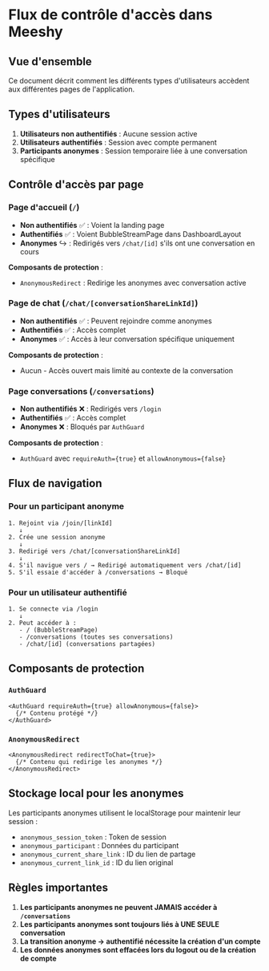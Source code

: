 # Flux de contrôle d'accès dans Meeshy

## Vue d'ensemble

Ce document décrit comment les différents types d'utilisateurs accèdent aux différentes pages de l'application.

## Types d'utilisateurs

1. **Utilisateurs non authentifiés** : Aucune session active
2. **Utilisateurs authentifiés** : Session avec compte permanent
3. **Participants anonymes** : Session temporaire liée à une conversation spécifique

## Contrôle d'accès par page

### Page d'accueil (`/`)

- **Non authentifiés** ✅ : Voient la landing page
- **Authentifiés** ✅ : Voient BubbleStreamPage dans DashboardLayout
- **Anonymes** ↪️ : Redirigés vers `/chat/[id]` s'ils ont une conversation en cours

**Composants de protection** :
- `AnonymousRedirect` : Redirige les anonymes avec conversation active

### Page de chat (`/chat/[conversationShareLinkId]`)

- **Non authentifiés** ✅ : Peuvent rejoindre comme anonymes
- **Authentifiés** ✅ : Accès complet
- **Anonymes** ✅ : Accès à leur conversation spécifique uniquement

**Composants de protection** :
- Aucun - Accès ouvert mais limité au contexte de la conversation

### Page conversations (`/conversations`)

- **Non authentifiés** ❌ : Redirigés vers `/login`
- **Authentifiés** ✅ : Accès complet
- **Anonymes** ❌ : Bloqués par `AuthGuard`

**Composants de protection** :
- `AuthGuard` avec `requireAuth={true}` et `allowAnonymous={false}`

## Flux de navigation

### Pour un participant anonyme

```
1. Rejoint via /join/[linkId]
   ↓
2. Crée une session anonyme
   ↓
3. Redirigé vers /chat/[conversationShareLinkId]
   ↓
4. S'il navigue vers / → Redirigé automatiquement vers /chat/[id]
5. S'il essaie d'accéder à /conversations → Bloqué
```

### Pour un utilisateur authentifié

```
1. Se connecte via /login
   ↓
2. Peut accéder à :
   - / (BubbleStreamPage)
   - /conversations (toutes ses conversations)
   - /chat/[id] (conversations partagées)
```

## Composants de protection

### `AuthGuard`
```tsx
<AuthGuard requireAuth={true} allowAnonymous={false}>
  {/* Contenu protégé */}
</AuthGuard>
```

### `AnonymousRedirect`
```tsx
<AnonymousRedirect redirectToChat={true}>
  {/* Contenu qui redirige les anonymes */}
</AnonymousRedirect>
```

## Stockage local pour les anonymes

Les participants anonymes utilisent le localStorage pour maintenir leur session :
- `anonymous_session_token` : Token de session
- `anonymous_participant` : Données du participant
- `anonymous_current_share_link` : ID du lien de partage
- `anonymous_current_link_id` : ID du lien original

## Règles importantes

1. **Les participants anonymes ne peuvent JAMAIS accéder à `/conversations`**
2. **Les participants anonymes sont toujours liés à UNE SEULE conversation**
3. **La transition anonyme → authentifié nécessite la création d'un compte**
4. **Les données anonymes sont effacées lors du logout ou de la création de compte**
